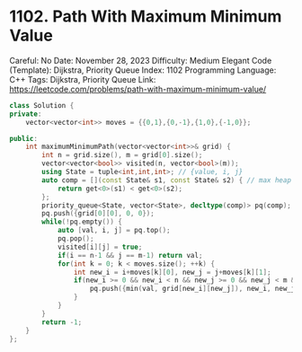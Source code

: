 # 1102. Path With Maximum Minimum Value

Careful: No
Date: November 28, 2023
Difficulty: Medium
Elegant Code (Template): Dijkstra, Priority Queue
Index: 1102
Programming Language: C++
Tags: Dijkstra, Priority Queue
Link: https://leetcode.com/problems/path-with-maximum-minimum-value/

```cpp
class Solution {
private:
    vector<vector<int>> moves = {{0,1},{0,-1},{1,0},{-1,0}};

public:
    int maximumMinimumPath(vector<vector<int>>& grid) {
        int n = grid.size(), m = grid[0].size();
        vector<vector<bool>> visited(n, vector<bool>(m));
        using State = tuple<int,int,int>; // {value, i, j}
        auto comp = [](const State& s1, const State& s2) { // max heap 
            return get<0>(s1) < get<0>(s2);
        };
        priority_queue<State, vector<State>, decltype(comp)> pq(comp);
        pq.push({grid[0][0], 0, 0});
        while(!pq.empty()) {
            auto [val, i, j] = pq.top();
            pq.pop();
            visited[i][j] = true;
            if(i == n-1 && j == m-1) return val;
            for(int k = 0; k < moves.size(); ++k) {
                int new_i = i+moves[k][0], new_j = j+moves[k][1];
                if(new_i >= 0 && new_i < n && new_j >= 0 && new_j < m && !visited[new_i][new_j]) {
                    pq.push({min(val, grid[new_i][new_j]), new_i, new_j});
                }
            }
        }
        return -1;
    }
};
```